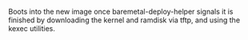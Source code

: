Boots into the new image once baremetal-deploy-helper signals
it is finished by downloading the kernel and ramdisk via tftp,
and using the kexec utilities.
